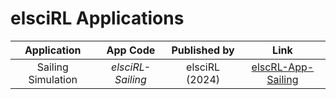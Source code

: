 # elsciRL Applications

|  Application   | App Code | Published by | Link |
| :---: | :---: | :---: | :---: |
| Sailing Simulation | *elsciRL-Sailing* | elsciRL (2024) |  [elscRL-App-Sailing](./Applications-Directory/2024-sailing-simulation.md) |
